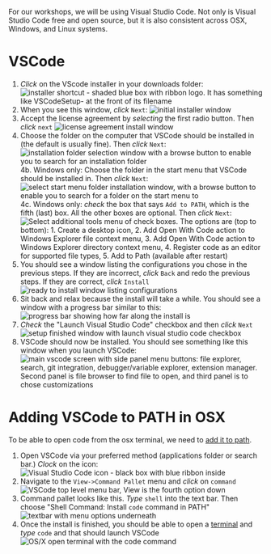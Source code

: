 For our workshops, we will be using Visual Studio Code. Not only is Visual Studio Code free and open source, but it is also consistent across OSX, Windows, and Linux systems.

# VSCode
1. *Click* on the VScode installer in your downloads folder:
![installer shortcut - shaded blue box with ribbon logo. It has something like `VSCodeSetup-` at the front of its filename](../images/windows/vscode/vscode00.png)
2. When you see this window, *click* `Next`:
 ![initial installer window](../images/windows/vscode/vscode01.png)
 3. Accept the license agreement by *selecting* the first radio button. Then *click* `next`  ![license agreement install window](../images/windows/vscode/vscode02.png)
 4. Choose the folder on the computer that VSCode should be installed in (the default is usually fine). Then *click* `Next`:
 ![installation folder selection window with a browse button to enable you to search for an installation folder](../images/windows/vscode/vscode03.png)
 4b. Windows only: Choose the folder in the start menu that VSCode should be installed in. Then *click* `Next`:
 ![select start menu folder installation window, with a browse button to enable you to search for a folder on the start menu to ](../images/windows/vscode/vscode04.png)
 4c. Windows only: *check* the box that says `Add to PATH`, which is the fifth (last) box. All the other boxes are optional. Then *click* `Next`:
 ![Select additional tools menu of check boxes. The options are (top to bottom): 1. Create a desktop icon, 2. Add `Open With Code` action to Windows Explorer file context menu, 3. Add `Open With Code` action to Windows Explorer directory context menu, 4. Register code as an editor for supported file types, 5. Add to Path (available after restart)](../images/windows/vscode/vscode05.png)
 5. You should see a window listing the configurations you chose in the previous steps. If they are incorrect, *click* `Back` and redo the previous steps. If they are correct, *click* `Install`
 ![ready to install window listing configurations](../images/windows/vscode/vscode06.png)
6. Sit back and relax because the install will take a while. You should see a window with a progress bar similar to this:
![progress bar showing how far along the install is](../images/windows/vscode/vscode07.png) 
7. *Check* the "Launch Visual Studio Code" checkbox and then *click* `Next`
![setup finished window with launch visual studio code checkbox](../images/windows/vscode/vscode08.png)
8. VSCode should now be installed. You should see something like this window when you launch VSCode:
![main vscode screen with side panel menu buttons: file explorer, search, git integration, debugger/variable explorer, extension manager. Second panel is file browser to find file to open, and third panel is to chose customizations](../images/windows/vscode/vscode09.png)
 # Adding VSCode to PATH in OSX
 To be able to open code from the osx terminal, we need to [add it to path](https://code.visualstudio.com/docs/setup/mac). 

1. Open VSCode via your preferred method (applications folder or search bar.) *Clock* on the icon:
![Visual Studio Code icon - black box with blue ribbon inside](../images/osx/vscode/path00.png)
2. Navigate to the `View->Command Pallet` menu and *click* on `command`
![VSCode top level menu bar, View is the fourth option down](../images/osx/vscode/path01.png)
3. Command pallet looks like this. *Type* `shell` into the text bar. Then choose "Shell Command: Install `code` command in PATH" ![textbar with menu options underneath](../images/osx/vscode/path02.png)
4. Once the install is finished, you should be able to open a [terminal](osx_terminal.md) and *type* `code` and that should launch VSCode![OS/X open terminal with the code command](../images/osx/vscode/path03.png)